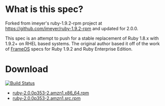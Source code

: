 # What is this spec?

Forked from imeyer's ruby-1.9.2-rpm project at https://github.com/imeyer/ruby-1.9.2-rpm and updated for 2.0.0.

This spec is an attempt to push for a stable replacement of Ruby 1.8.x with 1.9.2+ on RHEL based systems. The original author based it off of the work of [FrameOS](http://www.frameos.org) specs for Ruby 1.9.2 and Ruby Enterprise Edition.

# Download

[![Build Status](https://drone.io/github.com/winebarrel/ruby-2.0.0-rpm/status.png)](https://drone.io/github.com/winebarrel/ruby-2.0.0-rpm/latest)

* [ruby-2.0.0p353-2.amzn1.x86_64.rpm](https://s3-ap-northeast-1.amazonaws.com/ruby-200-rpm/ruby-2.0.0p353-2.amzn1.x86_64.rpm)
* [ruby-2.0.0p353-2.amzn1.src.rpm](https://s3-ap-northeast-1.amazonaws.com/ruby-200-rpm/ruby-2.0.0p353-2.amzn1.src.rpm)
